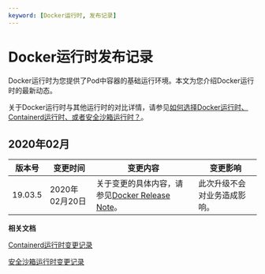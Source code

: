 ```yaml
---
keyword: [Docker运行时, 发布记录]
---
```


# Docker运行时发布记录

Docker运行时为您提供了Pod中容器的基础运行环境。本文为您介绍Docker运行时的最新动态。

关于Docker运行时与其他运行时的对比详情，请参见[如何选择Docker运行时、Containerd运行时、或者安全沙箱运行时？](/intl.zh-CN/Kubernetes集群用户指南/安全沙箱/如何选择Docker运行时、Containerd运行时、或者安全沙箱运行时？.md)。

## 2020年02月

|版本号|变更时间|变更内容|变更影响|
|---|----|----|----|
|19.03.5|2020年02月20日|关于变更的具体内容，请参见[Docker Release Note](https://docs.docker.com/engine/release-notes/19.03/)。|此次升级不会对业务造成影响。|

**相关文档**  


[Containerd运行时变更记录]()

[安全沙箱运行时变更记录](/intl.zh-CN/新功能发布记录/运行时发布记录/安全沙箱运行时变更记录.md)

